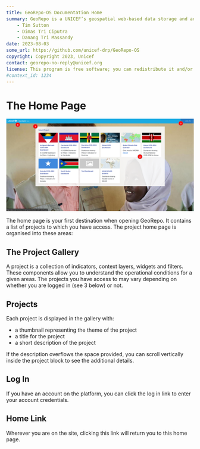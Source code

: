 ```yaml
---
title: GeoRepo-OS Documentation Home 
summary: GeoRepo is a UNICEF’s geospatial web-based data storage and administrative boundary harmonization platform.
    - Tim Sutton
    - Dimas Tri Ciputra
    - Danang Tri Massandy
date: 2023-08-03
some_url: https://github.com/unicef-drp/GeoRepo-OS
copyright: Copyright 2023, Unicef
contact: georepo-no-reply@unicef.org
license: This program is free software; you can redistribute it and/or modify it under the terms of the GNU Affero General Public License as published by the Free Software Foundation; either version 3 of the License, or (at your option) any later version.
#context_id: 1234
---
```


# The Home Page

![Home Page](img/home.png)

The home page is your first destination when opening GeoRepo. It contains a list of projects to which you have access. The project home page is organised into these areas:

## The Project Gallery 

A project is a collection of indicators, context layers, widgets and filters. These components allow you to understand the operational conditions for a given areas. The projects you have access to may vary depending on whether you are logged in (see 3 below) or not.

## Projects

Each project is displayed in the gallery with:

* a thumbnail representing the theme of the project
* a title for the project
* a short description of the project

If the description overflows the space provided, you can scroll vertically inside the project block to see the additional details. 

## Log In

If you have an account on the platform, you can click the log in link to enter your account credentials.

## Home Link

Wherever you are on the site, clicking this link will return you to this home page.
